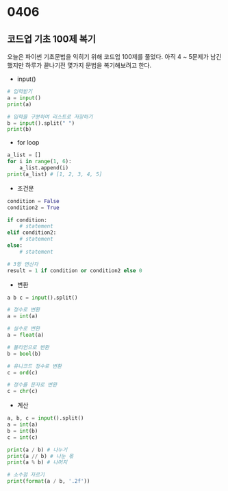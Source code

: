 # 0406

## 코드업 기초 100제 복기

오늘은 파이썬 기초문법을 익히기 위해 코드업 100제를 풀었다. 아직 4 ~ 5문제가 남긴했지만 하루가 끝나기전 몇가지 문법을 복기해보려고 한다.

- input()

```python
# 입력받기
a = input()
print(a)

# 입력을 구분하여 리스트로 저장하기
b = input().split(" ")
print(b)
```

- for loop

```python
a_list = []
for i in range(1, 6):
    a_list.append(i)
print(a_list) # [1, 2, 3, 4, 5]
```

- 조건문

```python
condition = False
condition2 = True

if condition:
    # statement
elif condition2:
    # statement
else:
    # statement

# 3항 연산자
result = 1 if condition or condition2 else 0
```

- 변환

```python
a b c = input().split()

# 정수로 변환
a = int(a)

# 실수로 변환
a = float(a)

# 불리언으로 변환
b = bool(b)

# 유니코드 정수로 변환
c = ord(c)

# 정수를 문자로 변환
c = chr(c)
```

- 계산

```python
a, b, c = input().split()
a = int(a)
b = int(b)
c = int(c)

print(a / b) # 나누기
print(a // b) # 나눈 몫
print(a % b) # 나머지

# 소수점 자르기
print(format(a / b, '.2f'))
```

